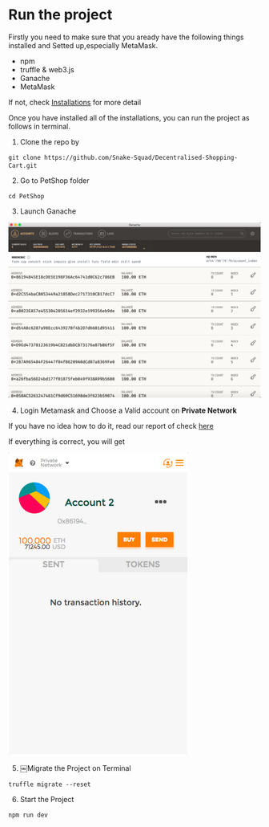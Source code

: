 # Run the project #

Firstly you need to make sure that you aready have the following things installed and Setted up,especially MetaMask. 

* npm
* truffle & web3.js
* Ganache
* MetaMask

If not, check [Installations](https://github.com/Snake-Squad/Decentralised-Shopping-Cart/wiki/Installations) for more detail

Once you have installed all of the installations, you can run the project as follows in terminal.

1. Clone the repo by

```
git clone https://github.com/Snake-Squad/Decentralised-Shopping-Cart.git
```

2. Go to PetShop folder

```
cd PetShop
```

3. Launch Ganache

  ![](https://github.com/Snake-Squad/Decentralised-Shopping-Cart/blob/master/ForWiki/Ganache.png)


4. Login Metamask and Choose a Valid account on <b>Private Network</b>

  If you have no idea how to do it, read our report of check [here]()


  If everything is correct, you will get 
  
  ![](https://github.com/Snake-Squad/Decentralised-Shopping-Cart/blob/master/ForWiki/Good%20Meta.png)


5. ￼Migrate the Project on Terminal

```
truffle migrate --reset
```

6. Start the Project

```
npm run dev
```
